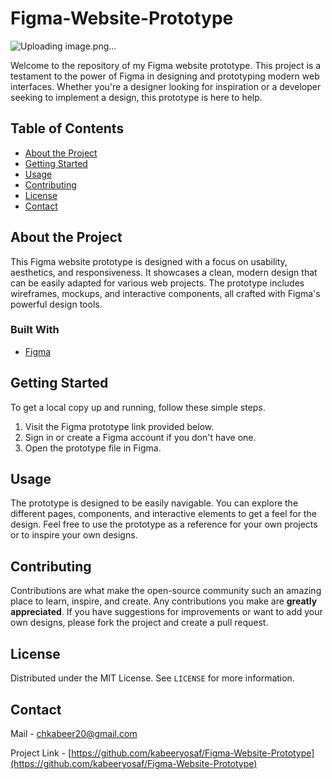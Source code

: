 # Figma-Website-Prototype

![Uploading image.png…]()

Welcome to the repository of my Figma website prototype. This project is a testament to the power of Figma in designing and prototyping modern web interfaces. Whether you're a designer looking for inspiration or a developer seeking to implement a design, this prototype is here to help.

## Table of Contents

- [About the Project](#about-the-project)
- [Getting Started](#getting-started)
- [Usage](#usage)
- [Contributing](#contributing)
- [License](#license)
- [Contact](#contact)

## About the Project

This Figma website prototype is designed with a focus on usability, aesthetics, and responsiveness. It showcases a clean, modern design that can be easily adapted for various web projects. The prototype includes wireframes, mockups, and interactive components, all crafted with Figma's powerful design tools.

### Built With

- [Figma](https://www.figma.com/)

## Getting Started

To get a local copy up and running, follow these simple steps.

1. Visit the Figma prototype link provided below.
2. Sign in or create a Figma account if you don't have one.
3. Open the prototype file in Figma.

## Usage

The prototype is designed to be easily navigable. You can explore the different pages, components, and interactive elements to get a feel for the design. Feel free to use the prototype as a reference for your own projects or to inspire your own designs.

## Contributing

Contributions are what make the open-source community such an amazing place to learn, inspire, and create. Any contributions you make are **greatly appreciated**. If you have suggestions for improvements or want to add your own designs, please fork the project and create a pull request.

## License

Distributed under the MIT License. See `LICENSE` for more information.

## Contact

Mail - chkabeer20@gmail.com

Project Link - [https://github.com/kabeeryosaf/Figma-Website-Prototype](https://github.com/kabeeryosaf/Figma-Website-Prototype)
